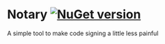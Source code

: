 # Notary [![NuGet version](https://badge.fury.io/nu/notary.svg)](https://badge.fury.io/nu/notary)

A simple tool to make code signing a little less painful
